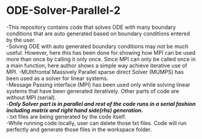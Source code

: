 # ODE-Solver-Parallel-2
-This repository contains code that solves ODE with many boundary conditions that are auto generated based on boundary conditions entered by the user.  
-Solving ODE with auto generated boundary conditions may not be much useful. However, here this has been done for showing how MPI can be used more than once by calling it only once. Since MPI can only be called once in a main function, here author shows a simple way achieve iterative use of MPI. 
-MUltifrontal Massively Parallel sparse direct Solver (MUMPS) has been used as a solver for linear systems.  
-Message Passing interface (MPI) has been used only while solving linear systems that have been generated iteratively. Other parts of code are without MPI (serial).  
-***Only Solver part is in parallel and rest of the code runs in a serial fashion including matrix and right hand side(rhs) generation.***  
-.txt files are being generated by the code itself.  
-While running code locally, user can delete those txt files. Code will run perfectly and generate those files in the workspace folder.
